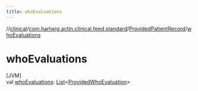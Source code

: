 ```yaml
---
title: whoEvaluations
---
```

//[clinical](../../../index.html)/[com.hartwig.actin.clinical.feed.standard](../index.html)/[ProvidedPatientRecord](index.html)/[whoEvaluations](who-evaluations.html)



# whoEvaluations



[JVM]\
val [whoEvaluations](who-evaluations.html): [List](https://kotlinlang.org/api/latest/jvm/stdlib/kotlin.collections/-list/index.html)&lt;[ProvidedWhoEvaluation](../-provided-who-evaluation/index.html)&gt;





